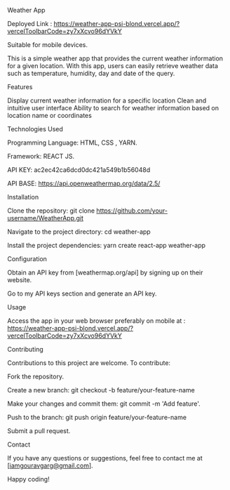 Weather App

Deployed Link : https://weather-app-psi-blond.vercel.app/?vercelToolbarCode=zy7xXcvo96dYVkY

Suitable for mobile devices.

This is a simple weather app that provides the current weather information for a given location. With this app, users can easily retrieve weather data such as temperature, humidity, day and date of the query.


Features

Display current weather information for a specific location
Clean and intuitive user interface
Ability to search for weather information based on location name or coordinates

Technologies Used

Programming Language: HTML, CSS , YARN.

Framework: REACT JS.

API KEY:  ac2ec42ca6dcd0dc421a549b1b56048d

API BASE: https://api.openweathermap.org/data/2.5/


Installation

Clone the repository: git clone https://github.com/your-username/WeatherApp.git

Navigate to the project directory: cd weather-app

Install the project dependencies: yarn create react-app weather-app

Configuration

Obtain an API key from [weathermap.org/api] by signing up on their website.

Go to my API keys section and generate an API key.

Usage

Access the app in your web browser preferably on mobile at : https://weather-app-psi-blond.vercel.app/?vercelToolbarCode=zy7xXcvo96dYVkY

Contributing

Contributions to this project are welcome. To contribute:


Fork the repository.

Create a new branch: git checkout -b feature/your-feature-name

Make your changes and commit them: git commit -m 'Add feature'.

Push to the branch: git push origin feature/your-feature-name

Submit a pull request.


Contact

If you have any questions or suggestions, feel free to contact me at [iamgouravgarg@gmail.com].


Happy coding!
